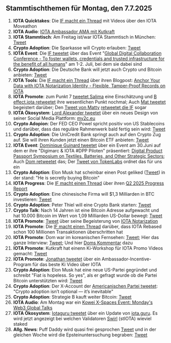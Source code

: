 ## Stammtischthemen für Montag, den 7.7.2025 

1. **IOTA Quicktakes**: Die [IF macht ein Thread](https://x.com/iota/status/1939700571658653972) mit Videos über den IOTA Moveathon
2. **IOTA Audio**: [IOTA Ambassador AMA mit Kutkraft](https://x.com/kutkraft/status/1939154991740264811)
3. **IOTA Stammtisch**: Am Freitag ist/war IOTA Stammtisch in München: [Tweet](https://x.com/IotaMunchen/status/1939980968183448047)
4. **Crypto Adoption**: Die Sparkasse will Crypto erlauben: [Tweet](https://x.com/Vivek4real_/status/1939750882091872648)
5. **IOTA Event**: Die [IF tweetet](https://x.com/iota/status/1939987344238563547) über das Event "[Global Digital Collaboration Conference - To foster wallets, credentials and trusted infrastructure for the benefit of all humans](https://globaldigitalcollaboration.org/)" am 1-2. Juli, bei dem sie dabei sind
6. **Crypto Adoption**: Die Deutsche Bank will jetzt auch Crypto und Bitcoin anbieten: [Tweet](https://x.com/Vivek4real_/status/1939995911410659378)
7. **IOTA Tools**: Die [IF macht ein Thread](https://x.com/iota/status/1940032740197335173) über ihren Blogpost: [Anchor Your Data with IOTA Notarization Identity - Flexible, Tamper-Proof Records on IOTA](https://blog.iota.org/iota-notarization/)
8. **IOTA Promote**: zum Punkt 7 [tweetet Salima](https://x.com/Salimasbegum/status/1940048864934793217) eine Einschätzung und [B effect.iota retweetet](https://x.com/karlaxelm/status/1940086833607479650) ihre wesentlichen Punkt nochmal; Auch [Mat tweetet](https://x.com/mat_rash38998/status/1940843011279409583) begeistert darüber; Den [Tweet von Matty](https://x.com/mat_rash38998/status/1940877052640743535) [retweetet die IF](https://x.com/iota/status/1941136664832663623) sogar
9. **IOTA Ökosystem**: [Lord Alexander tweetet](https://x.com/shortaktien/status/1940141542863257787) über ein neues Design von seiner Social Media Plattform: [my2c.eu](https://my2c.eu/)
10. **Crypto Adopion**: Der FED CEO Powel spricht positiv von US Stablecoins und darüber, dass das reguläre Rahmenwerk bald fertig sein wird: [Tweet](https://x.com/WatcherGuru/status/1940062442513715392)
11. **Crypto Adoption**: Die UniCredit Bank springt auch auf den Crypto Zug auf. Sie will ihren Kunden jetzt einen Bitcoin ETF anbieten: [Tweet](https://x.com/coinbureau/status/1940279092730880434)
12. **IOTA Event**: [Dominique Guinard tweetet](https://x.com/domguinard/status/1940291025282761031) über ein Event am 30.Juni auf dem er ihre "Digimarc & IOTA #DPP Piloten" präsentiert: [Digital Product Passport Symposium on Textiles, Batteries, and Other Strategic Sectors](https://unece.org/trade/events/digital-product-passport-symposium-textiles-batteries-and-other-strategic-sectors); Auch [Dom retweetet](https://x.com/DomSchiener/status/1940377303181361306) das; Der [Tweet von TokenLabs](https://x.com/TokenLabsX/status/1940373093177823557) ordnet das für uns ein
13. **Crypto Adoption**: Elon Musk hat scheinbar einen Post geliked ([Tweet](https://x.com/rovercrc/status/1940390638425657596)) in der stand: "He is secretly buying Bitcoin"
14. **IOTA Progress**: Die [IF macht einen Thread](https://x.com/iota/status/1940395038778790366) über ihren [Q2 2025 Progress Report](https://blog.iota.org/q2-2025-progress-report/)
15. **Crypto Adoption**: Eine chinesische Firma will $1,3 Milliarden in BTC investieren: [Tweet](https://x.com/Vivek4real_/status/1940402179145412773)
16. **Crypto Adoption**: Peter Thiel will eine Crypto Bank starten: [Tweet](https://x.com/pete_rizzo_/status/1940396412522352998)
17. **Crypto Talk**: Nach 14 Jahren ist eine Bitcoin Adresse aufgewacht und hat 10.000 Bitcoin im Wert von 1,09 Milliarden US-Dollar bewegt: [Tweet](https://x.com/BitcoinMagazine/status/1941049799811416097)
18. **IOTA Promote**: [Tweet](https://x.com/mat_rash38998/status/1940843011279409583) über seine Begeisterung von [IOTA Notarization](https://www.iota.org/products/notarization?ref=blog.iota.org)
19. **IOTA Promote**: Die [IF macht einen Thread](https://x.com/iota/status/1941014116837081470) darüber, dass IOTA Rebased schon 100 Millionen Transaktionen überschritten hat
20. **IOTA Promote**: Dom war im koreanischen Fernsehen: [Tweet](https://x.com/ksatoshi_iota/status/1941384716550275349); Hier das ganze Interview: [Tweet](https://x.com/moonbaklava/status/1941567012372971782); Und hier [Doms Kommentar](https://x.com/DomSchiener/status/1941868277434642583) dazu
21. **IOTA Promote**: Kutkraft hat einenn Ki-Workshop für IOTA Promo Videos gemacht: [Tweet](https://x.com/Cigamatoi/status/1941821716637843771)
22. **IOTA Promote**: [Jonathan tweetet](https://x.com/3rdEclips3/status/1942207766560464945) über ein Ambassador-Incentive-Program für das beste Ki Video über IOTA
23. **Crypto Adoption**: Elon Musk hat eine neue US-Partei gegründet und schreibt "Fiat is hopeless. So yes", als er gefragt wurde ob die Partei Bitcoin unterstützten wird: [Tweet](https://x.com/blocktrainer/status/1942034931414159381)
24. **Crypto Adoption**: Der X-Account der [Americanischen Partei tweetet](https://x.com/AmericaPartyX/status/1942030173081157784): "Crypto adoption isn’t optional — it’s inevitable"
25. **Crypto Adoption**: Strategie B kauft weiter Bitcoin: [Tweet](https://x.com/saylor/status/1942200866158596465)
26. **IOTA Audio**: Am Montag war ein [Kowei X-Spaces Event: Monday's Web3 Global Talks](https://x.com/iota/status/1942173202442022978)
27. **IOTA Ökosystem**: [Iotaguru tweetet](https://x.com/iota_guru/status/1942145370521280597) über ein Update von [iota.guru](https://www.iota.guru/). Es wird jetzt angezeigt bei welchen Validatoren [Swirl](https://x.com/swirlstake) (stIOTA) wieviel staked
28. **Allg. News**: Puff Daddy wird quasi frei gesprochen [Tweet](https://x.com/Skipvue/status/1940422412769845410) und in der gleichen Woche wird die Epsteinuntersuchung begraben: [Tweet](https://x.com/goddeketal/status/1942034236661170305)

